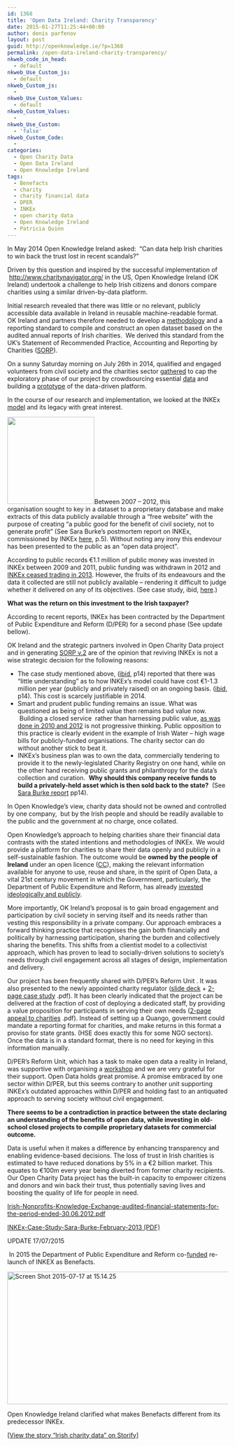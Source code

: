 ```yaml
---
id: 1368
title: 'Open Data Ireland: Charity Transparency'
date: 2015-01-27T11:25:44+00:00
author: denis parfenov
layout: post
guid: http://openknowledge.ie/?p=1368
permalink: /open-data-ireland-charity-transparency/
nkweb_code_in_head:
  - default
nkweb_Use_Custom_js:
  - default
nkweb_Custom_js:
  - 
nkweb_Use_Custom_Values:
  - default
nkweb_Custom_Values:
  - 
nkweb_Use_Custom:
  - 'false'
nkweb_Custom_Code:
  - 
categories:
  - Open Charity Data
  - Open Data Ireland
  - Open Knowledge Ireland
tags:
  - Benefacts
  - charity
  - charity financial data
  - DPER
  - INKEx
  - open charity data
  - Open Knowledge Ireland
  - Patricia Quinn
---
```

<p class="c1">
  In May 2014 <span class="c5">Open Knowledge Ireland</span> asked:  “Can data help Irish charities to win back the trust lost in recent scandals?”
</p>

<p class="c1">
  Driven by this question and inspired by the successful implementation of  <span class="c5"><a class="c9" href="http://www.google.com/url?q=http%3A%2F%2Fwww.charitynavigator.org%2F&sa=D&sntz=1&usg=AFQjCNGah-h2r8iJeEbv2ZubUfUKM2DHXw">http://www.charitynavigator.org/</a></span> in the US, Open Knowledge Ireland (OK Ireland) undertook a challenge to help Irish citizens and donors compare charities using a similar driven-by-data platform.
</p>

<p class="c1">
  Initial research revealed that there was little or no relevant, publicly accessible data available in Ireland in reusable machine-readable format. OK Ireland and partners therefore needed to develop a <span class="c5"><a class="c9" href="https://docs.google.com/document/d/14rmhlEgdfolXyJASAe-X-mg8Tr4LMrhyUHH5M-kBjOU/pub">methodology</a></span> and a reporting standard to compile and construct an open dataset based on the audited annual reports of Irish charities.  We derived this standard from the UK’s <span class="c3">Statement of Recommended Practice</span><span class="c3">, Accounting and Reporting by </span><span class="c3">Charities</span> (<span class="c5"><a class="c9" href="http://www.google.com/url?q=http%3A%2F%2Fwww.dochas.ie%2Fpages%2Fresources%2Fdocuments%2Fsorp05.pdf%23page%3D21&sa=D&sntz=1&usg=AFQjCNEIR2_dnbENWTkYsYCYr2O6iImBPA">SORP</a></span>).
</p>

<p class="c1">
  On a sunny Saturday morning on July 26th in 2014, qualified and engaged volunteers from civil society and the charities sector <span class="c5"><a class="c9" href="http://www.google.com/url?q=http%3A%2F%2Fopenknowledge.ie%2Ffirst-irish-charity-data-hackday%2F&sa=D&sntz=1&usg=AFQjCNFaj0GrZEhi09kZV3TjTmHMk_5PtQ">gathered</a></span> to cap the exploratory phase of our project by crowdsourcing essential <span class="c5"><a class="c9" href="http://www.google.com/url?q=http%3A%2F%2Fopenknowledge.ie%2Fchy-10-datasets%2F&sa=D&sntz=1&usg=AFQjCNG7_petQcNrW_v8LNg76ApNpEWDGw">data</a></span> and building a <span class="c5"><a class="c9" href="http://www.google.com/url?q=http%3A%2F%2Fopenknowledge.ie%2Fopenspending%2F&sa=D&sntz=1&usg=AFQjCNFc_ljz2HukxsCbLsehC4rE4UFVkg">prototype</a></span> of the data-driven platform.
</p>

<p class="c1">
  In the course of our research and implementation, we looked at the INKEx <span class="c5"><a class="c9" href="/wp-content/uploads/2015/01/Screen-Shot-2015-11-28-at-14.15.18.png">model</a></span> and its legacy with great interest.
</p>

<p class="c1">
  <a href="/wp-content/uploads/2015/01/Screen-Shot-2015-11-28-at-14.15.18.png"><img class="alignleft wp-image-1586" src="/wp-content/uploads/2015/01/Screen-Shot-2015-11-28-at-14.15.18-150x150.png" alt="" width="199" height="199" /></a>Between 2007 &#8211; 2012, this organisation<span class="c3"> </span>sought<span class="c3"> </span>to key in a dataset to a proprietary database and make extracts of this data publicly available through a “free website” with the purpose of creating “a public good for the benefit of civil society, not to generate profit” (See Sara Burke’s postmortem report on INKEx, commissioned by INKEx <span class="c5"><a class="c9" href="/wp-content/uploads/2015/01/INKEx-Case-Study-Sara-Burke-February-20131.pdf" target="_blank">here</a></span>, p.5). Without noting any irony this endevour has been presented to the public as an “open data project”.
</p>

<p class="c1">
  According to public records €1.1 million of public money was invested in INKEx between 2009 and 2011, public funding was withdrawn in 2012 and <span class="c5"><a class="c9" href="/wp-content/uploads/2015/01/INKEx-Case-Study-Sara-Burke-February-20131.pdf" target="_blank">INKEx ceased trading in 2013</a></span><sup><a href="file:///Users/denis/Downloads/OpenCharityDataprojectvsINKEx.html#cmnt8" name="cmnt_ref8"></a></sup><sup><a href="file:///Users/denis/Downloads/OpenCharityDataprojectvsINKEx.html#cmnt9" name="cmnt_ref9"></a></sup>. However, the fruits of its endeavours and the data it collected are still not publicly available &#8211; rendering it difficult to judge whether it delivered on any of its objectives. (See case study, ibid, <span class="c5"><a class="c9" href="/wp-content/uploads/2015/01/INKEx-Case-Study-Sara-Burke-February-20131.pdf" target="_blank">here</a></span>.)
</p>

<p class="c1">
  <span class="c8"><strong>What was the return on this investment to the Irish taxpayer?</strong> </span>
</p>

<p class="c1">
  According to recent reports, INKEx has been contracted by the Department of Public Expenditure and Reform (D/PER) for a second phase (See update bellow).
</p>

<p class="c1">
  OK Ireland and the strategic partners involved in Open Charity Data project and in generating <span class="c5"><a class="c9" href="http://www.google.com/url?q=http%3A%2F%2Fopenknowledge.ie%2Fwp-content%2Fuploads%2F2014%2F10%2FCharity_SORP_v2.pdf&sa=D&sntz=1&usg=AFQjCNG2azw_wHl2GPXMJvzmd_tzXYVMYA">SORP v.2</a></span> are of the opinion that reviving INKEx is not a wise strategic decision for the following reasons:
</p>

<ul class="c12 lst-kix_mezem47aq46d-0 start">
  <li class="c1 c13">
    The case study mentioned above, (<span class="c5"><a class="c9" href="/wp-content/uploads/2015/01/INKEx-Case-Study-Sara-Burke-February-20131.pdf">ibid</a></span>, p14) reported that there was “little understanding” as to how INKEx’s model could have cost €1-1.3 million per year (publicly and privately raised) on an ongoing basis. (<span class="c5"><a class="c9" href="https://www.scribd.com/doc/291037455/INKEx-Case-Study-Sara-Burke-February-2013">ibid</a></span>, p14). This cost is scarcely justifiable in 2014.
  </li>
  <li class="c1 c13">
    Smart and prudent public funding remains an issue. What was questioned as being of limited value then remains bad value now.  Building a closed service  rather than harnessing public value, <span class="c5"><a class="c9" href="https://web.archive.org/web/20140630044318/http://www.irishnonprofits.ie/wp-content/uploads/2013/08/Irish-Nonprofits-Knowledge-Exchange-audited-financial-statements-for-the-period-ended-30.06.2012.pdf" target="_blank">as was done in 2010 and 2012</a></span> is not progressive thinking. Public opposition to this practice is clearly evident in the example of Irish Water &#8211; high wage bills for publicly-funded organisations. The charity sector can do without another stick to beat it.<sup><a href="file:///Users/denis/Downloads/OpenCharityDataprojectvsINKEx.html#cmnt10" name="cmnt_ref10"></a></sup><sup><a href="file:///Users/denis/Downloads/OpenCharityDataprojectvsINKEx.html#cmnt11" name="cmnt_ref11"></a></sup><sup><a href="file:///Users/denis/Downloads/OpenCharityDataprojectvsINKEx.html#cmnt12" name="cmnt_ref12"></a></sup><sup><a href="file:///Users/denis/Downloads/OpenCharityDataprojectvsINKEx.html#cmnt13" name="cmnt_ref13"></a></sup><sup><a href="file:///Users/denis/Downloads/OpenCharityDataprojectvsINKEx.html#cmnt14" name="cmnt_ref14"></a></sup><sup><a href="file:///Users/denis/Downloads/OpenCharityDataprojectvsINKEx.html#cmnt15" name="cmnt_ref15"></a></sup><sup><a href="file:///Users/denis/Downloads/OpenCharityDataprojectvsINKEx.html#cmnt16" name="cmnt_ref16"></a></sup>
  </li>
  <li class="c1 c13">
    INKEx’s business plan was to own the data, commercially tendering to provide it to the newly-legislated Charity Registry on one hand, while on the other hand receiving public grants and philanthropy for the data’s collection and curation.  <strong><span class="c8">Why should this company receive funds to build a privately-held asset which is then sold back to the state?</span></strong>  (See <span class="c5"><a class="c9" href="/wp-content/uploads/2015/01/INKEx-Case-Study-Sara-Burke-February-20131.pdf" target="_blank">Sara Burke report</a></span> pp14).
  </li>
</ul>

<p class="c1">
  In Open Knowledge’s view, charity data should not be owned and controlled by one company,  but by the Irish people and should be readily available to the public and the government at no charge, once collated.
</p>

<p class="c1">
  Open Knowledge’s approach to helping charities share their financial data contrasts with the stated intentions and methodologies of INKEx. We would provide a platform for charities to share their data openly and publicly in a self-sustainable fashion. The outcome would be <strong><span class="c8">owned by the people of Ireland</span></strong> under an open licence (<span class="c5"><a class="c9" href="http://www.google.com/url?q=http%3A%2F%2Fcreativecommons.org%2Fchoose%2F&sa=D&sntz=1&usg=AFQjCNEqTDwOXi450t6K4u9oA08u6Vda6g">CC</a></span>), making the relevant information available for anyone to use, reuse and share, in the spirit of Open Data, a vital 21st century movement in which the Government, particularly, the Department of Public Expenditure and Reform, has already <a href="http://www.per.gov.ie/open-data/" target="_blank">invested ideologically and publicly</a>.
</p>

<p class="c1">
  More importantly, OK Ireland’s proposal is to gain broad engagement and participation by civil society in serving itself and its needs rather than vesting this responsibility in a private company. Our approach embraces a forward thinking practice that recognises the gain both financially and politically by harnessing participation, sharing the burden and collectively sharing the benefits. This shifts from a clientist model to a collectivist approach, which has proven to lead to socially-driven solutions to society’s needs through civil engagement across all stages of design, implementation and delivery.
</p>

<p class="c1">
  Our project has been frequently shared with D/PER’s Reform Unit . It was also presented to the newly appointed charity regulator (<a href="https://docs.google.com/presentation/d/1UsN4pxnPjuqcOZJPn4vuza4Ad9jvCPTYWBrRABS38bk/edit?usp=sharing" target="_blank">slide deck</a> + <span class=""><a class="" href="http://www.google.com/url?q=http%3A%2F%2Fopenknowledge.ie%2Fwp-content%2Fuploads%2F2014%2F12%2Fcharity_casestudy_draft2.pdf&sa=D&sntz=1&usg=AFQjCNGIDwkVCbN_nu_9PedMkp1B7gFEPg">2-page case study</a></span> .pdf). It has been clearly indicated that the project can be delivered at the fraction of cost of deploying a dedicated staff, by providing a value proposition for participants in serving their own needs (<span class="c5"><a class="c9" href="http://www.google.com/url?q=http%3A%2F%2Fopenknowledge.ie%2Fwp-content%2Fuploads%2F2014%2F12%2FOpenCharityData-FinancialOpenData1.pdf&sa=D&sntz=1&usg=AFQjCNFSGXQbfy2QjFHemgIJ7-m-kzEekQ">2-page appeal to charities</a></span> .pdf<sup><a href="file:///Users/denis/Downloads/OpenCharityDataprojectvsINKEx.html#cmnt17" name="cmnt_ref17"></a></sup><sup><a href="file:///Users/denis/Downloads/OpenCharityDataprojectvsINKEx.html#cmnt18" name="cmnt_ref18"></a></sup>). Instead of setting up a Quango, government could mandate a reporting format for charities, and make returns in this format a proviso for state grants. (HSE does exactly this for some NGO sectors). Once the data is in a standard format, there is no need for keying in this information manually.
</p>

<p class="c1">
  D/PER’s Reform Unit, which has a task to make open data a reality in Ireland, was supportive with organising a <a href="/open-charity-data-workshop-1/" target="_blank">workshop</a> and we are very grateful for their support. Open Data holds great promise. A promise embraced by one sector within D/PER, but this seems contrary to another unit supporting INKEx&#8217;s outdated approaches <sup><a href="file:///Users/denis/Downloads/OpenCharityDataprojectvsINKEx.html#cmnt19" name="cmnt_ref19"></a></sup><sup><a href="file:///Users/denis/Downloads/OpenCharityDataprojectvsINKEx.html#cmnt20" name="cmnt_ref20"></a></sup> within D/PER and holding fast to an antiquated approach to serving society without civil engagement.
</p>

<p class="c1">
  <strong><span class="c8">There seems to be a contradiction in practice between the state declaring an understanding of the benefits of open data, while investing in old-school closed projects to compile proprietary datasets for commercial outcome.</span></strong>
</p>

<p class="c1">
  Data is useful when it makes a difference by enhancing transparency and enabling evidence-based decisions. The loss of trust in Irish charities is estimated to have reduced donations by 5% in a €2 billion market. This equates to €100m every year being diverted from former charity recipients. Our Open Charity Data project has the built-in capacity to empower citizens and donors and win back their trust, thus potentially saving lives and boosting the quality of life for people in need.
</p>

<p class="c1">
  <a href="https://web.archive.org/web/20140630044318/http://www.irishnonprofits.ie/wp-content/uploads/2013/08/Irish-Nonprofits-Knowledge-Exchange-audited-financial-statements-for-the-period-ended-30.06.2012.pdf" target="_blank">Irish-Nonprofits-Knowledge-Exchange-audited-financial-statements-for-the-period-ended-30.06.2012.pdf</a>
</p>

<p class="c1">
  <a href="/wp-content/uploads/2015/01/INKEx-Case-Study-Sara-Burke-February-20131.pdf">INKEx-Case-Study-Sara-Burke-February-2013 (PDF)</a>
</p>

<p class="c1">
  UPDATE 17/07/2015
</p>

 In 2015 the Department of Public Expenditure and Reform co-<a href="http://benefacts.ie/funding/" target="_blank">funded</a> re-launch of INKEX as Benefacts.

[<img class="aligncenter size-full wp-image-1553" src="/wp-content/uploads/2015/01/Screen-Shot-2015-07-17-at-15.14.25.png" alt="Screen Shot 2015-07-17 at 15.14.25" width="1243" height="303" srcset="wp-content/uploads/2015/01/Screen-Shot-2015-07-17-at-15.14.25.png 1243w, https://openknowledge.ie/wp-content/uploads/2015/01/Screen-Shot-2015-07-17-at-15.14.25-300x73.png 300w, https://openknowledge.ie/wp-content/uploads/2015/01/Screen-Shot-2015-07-17-at-15.14.25-1024x249.png 1024w" sizes="(max-width: 1243px) 100vw, 1243px" />](http://openknowledge.ie/wp-content/uploads/2015/01/Screen-Shot-2015-07-17-at-15.14.25.png)

Open Knowledge Ireland clarified what makes Benefacts different from its predecessor INKEx.

<div class="storify">
  <noscript>
    [<a href="//storify.com/OKFirl/irish-charity-data" target="_blank">View the story &#8220;Irish charity data&#8221; on Storify</a>]
  </noscript>
</div>